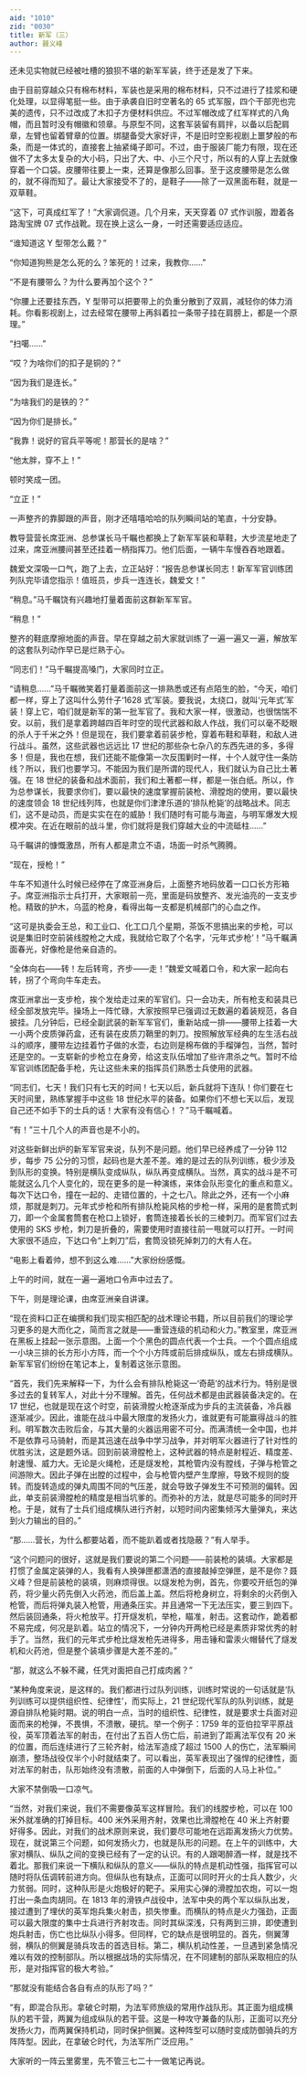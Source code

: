 ```yaml
---
aid: "1010"
zid: "0030"
title: 新军（三）
author: 聂义峰
---
```


还未见实物就已经被吐槽的狼狈不堪的新军军装，终于还是发了下来。

由于目前穿越众只有棉布材料，军装也是采用的棉布材料，只不过进行了挂浆和硬化处理，以显得笔挺一些。由于承袭自旧时空著名的 65 式军服，四个干部兜也完美的遗传，只不过改成了木扣子方便材料供应。不过军帽改成了红军样式的八角帽，而且暂时没有帽徽和领章。与原型不同，这套军装留有肩拌，以备以后配肩章，左臂也留着臂章的位置。绑腿备受大家好评，不是旧时空影视剧上噩梦般的布条，而是一体式的，直接套上抽紧绳子即可。不过，由于服装厂能力有限，现在还做不了太多太复杂的大小码，只出了大、中、小三个尺寸，所以有的人穿上去就像穿着一个口袋。皮腰带往要上一束，还算是像那么回事。至于这皮腰带是怎么做的，就不得而知了。最让大家接受不了的，是鞋子——除了一双黑面布鞋，就是一双草鞋。

“这下，可真成红军了！”大家调侃道。几个月来，天天穿着 07 式作训服，蹬着各路淘宝牌 07 式作战靴。现在换上这么一身，一时还需要适应适应。

“谁知道这 Y 型带怎么戴？”

“你知道狗熊是怎么死的么？笨死的！过来，我教你……”

“不是有腰带么？为什么要再加个这个？”

“你腰上还要挂东西，Y 型带可以把要带上的负重分散到了双肩，减轻你的体力消耗。你看影视剧上，过去经常在腰带上再斜着拉一条带子挂在肩膀上，都是一个原理。”

“扫噶……”

“哎？为啥你们的扣子是铜的？”

“因为我们是连长。”

“为啥我们的是铁的？”

“因为你们是排长。”

“我靠！说好的官兵平等呢！那营长的是啥？”

“他太胖，穿不上！”

顿时笑成一团。

“立正！”

一声整齐的靠脚跟的声音，刚才还嘻嘻哈哈的队列瞬间站的笔直，十分安静。

教导营营长席亚洲、总参谋长马千瞩也都换上了新军军装和草鞋，大步流星地走了过来，席亚洲腰间甚至还挂着一柄指挥刀。他们后面，一辆牛车慢吞吞地跟着。

魏爱文深吸一口气，跑了上去，立正站好：“报告总参谋长同志！新军军官训练团列队完毕请您指示！值班员，步兵一连连长，魏爱文！”

“稍息。”马千瞩饶有兴趣地打量着面前这群新军军官。

“稍息！”

整齐的鞋底摩擦地面的声音。早在穿越之前大家就训练了一遍一遍又一遍，解放军的这套队列动作早已是烂熟于心。

“同志们！”马千瞩提高嗓门，大家同时立正。

“请稍息……”马千瞩微笑着打量着面前这一排熟悉或还有点陌生的脸，“今天，咱们都一样，穿上了这叫什么劳什子‘1628 式’军装。要我说，太绕口，就叫‘元年式’军装！穿上它，咱们就是新军的第一批军官了。我和大家一样，很激动，也很惴惴不安。以前，我们是拿着跨越四百年时空的现代武器和敌人作战，我们可以毫不眨眼的杀人于千米之外！但是现在，我们要拿着前装步枪，穿着布鞋和草鞋，和敌人进行战斗。虽然，这些武器也远远比 17 世纪的那些杂七杂八的东西先进的多，多得多！但是，我也在想，我们还能不能像第一次反围剿时一样，十个人就守住一条防线？所以，我们也要学习。不能因为我们是所谓的现代人，我们就认为自己比土著强。在 18 世纪的装备和战术面前，我们和土著都一样，都是一张白纸。所以，作为总参谋长，我要求你们，要以最快的速度掌握前装枪、滑膛炮的使用，要以最快的速度领会 18 世纪线列阵，也就是你们津津乐道的‘排队枪毙’的战略战术。同志们，这不是动员，而是实实在在的威胁！我们随时有可能与海盗，与明军爆发大规模冲突。在近在眼前的战斗里，你们就将是我们穿越大业的中流砥柱……”

马千瞩讲的慷慨激昂，所有人都是肃立不语，场面一时杀气腾腾。

“现在，授枪！”

牛车不知道什么时候已经停在了席亚洲身后，上面整齐地码放着一口口长方形箱子。席亚洲指示士兵打开，大家眼前一亮，里面是码放整齐、发光油亮的一支支步枪。精致的护木，乌蓝的枪身，看得出每一支都是机械部门的心血之作。

“这可是执委会王总，和工业口、化工口几个星期，茶饭不思搞出来的步枪，可以说是集旧时空前装线膛枪之大成，我就给它取了个名字，‘元年式步枪’！”马千瞩满面春光，好像枪是他亲自造的。

“全体向右——转！左后转弯，齐步——走！”魏爱文喊着口令，和大家一起向右转，拐了个弯向牛车走去。

席亚洲拿出一支步枪，挨个发给走过来的军官们。只一会功夫，所有枪支和装具已经全部发放完毕。操场上一阵忙碌，大家按照早已强调过无数遍的着装规范，各自披挂。几分钟后，已经全副武装的新军军官们，重新站成一排——腰带上挂着一大一小两个皮质弹药盒，还有装在皮质刀鞘里的刺刀。按照解放军经典的左生活右战斗的顺序，腰带左边挂着竹子做的水壶，右边则是棉布做的手榴弹包，当然，暂时还是空的。一支崭新的步枪立在身旁，给这支队伍增加了些许肃杀之气。暂时不给军官训练团配备手枪，先让这些未来的指挥员们熟悉士兵使用的武器。

“同志们，七天！我们只有七天的时间！七天以后，新兵就将下连队！你们要在七天时间里，熟练掌握手中这些 18 世纪水平的装备。如果你们不想七天以后，发现自己还不如手下的士兵的话！大家有没有信心！？”马千瞩喊着。

“有！”三十几个人的声音也是不小的。

对这些新鲜出炉的新军军官来说，队列不是问题。他们早已经养成了一分钟 112 步，每步 75 公分的习惯，起码也是大差不差。难的是过去的队列训练，极少涉及到队形的变换。特别是横队变成纵队，纵队再变成横队。当然，真实的战斗是不可能就这么几个人变化的，现在更多的是一种演练，来体会队形变化的重点和意义。每次下达口令，撞在一起的、走错位置的，十之七八。除此之外，还有一个小麻烦，那就是刺刀。元年式步枪和所有排队枪毙风格的步枪一样，采用的是套筒式刺刀，即一个金属套筒套在枪口上锁好，套筒连接着长长的三棱刺刀。而军官们过去使用的 SKS 步枪，刺刀是折叠的，需要使用时直接往前一甩就可以打开。一时间大家很不适应，下达口令“上刺刀”后，套筒没锁死掉刺刀的大有人在。

“电影上看着帅，想不到这么难……”大家纷纷感慨。

上午的时间，就在一遍一遍地口令声中过去了。

下午，则是理论课，由席亚洲亲自讲课。

“现在资料口正在编撰和我们现实相匹配的战术理论书籍，所以目前我们的理论学习更多的是大而化之，简而言之就是——重营连级的机动和火力。”教室里，席亚洲在黑板上挂起一张示意图。上面一个个黑色的圆点代表一个士兵。一个个圆点组成一小块三排的长方形小方阵，而一个个小方阵或前后排成纵队，或左右排成横队。新军军官们纷纷在笔记本上，复制着这张示意图。

“首先，我们先来解释一下，为什么会有排队枪毙这一‘奇葩’的战术行为。特别是很多过去的复转军人，对此十分不理解。首先，任何战术都是由武器装备决定的。在 17 世纪，也就是现在这个时空，前装滑膛火枪逐渐成为步兵的主流装备，冷兵器逐渐减少。因此，谁能在战斗中最大限度的发扬火力，谁就更有可能赢得战斗的胜利。明军数次击败后金，与其大量的火器运用密不可分。而满清统一全中国，也并不是依靠弓马骑射，而是其迅速在战争中学习战争，并对明军火器进行了针对性的优胜劣汰，这是题外话。回到前装滑膛枪上，这种武器的特点是射程近、精度差、射速慢、威力大。无论是火绳枪，还是燧发枪，其枪管内没有膛线，子弹与枪管之间游隙大。因此子弹在出膛的过程中，会与枪管内壁产生摩擦，导致不规则的旋转。而旋转造成的弹丸周围不同的气压差，就会导致子弹发生不可预测的偏转。因此，单支前装滑膛枪的精度是相当坑爹的。而弥补的方法，就是尽可能多的同时开枪。于是，就有了士兵们组成横队进行齐射，以短时间内密集倾泻大量弹丸，来达到火力输出的目的。”

“那……营长，为什么都要站着，而不能趴着或者找隐蔽？”有人举手。

“这个问题问的很好，这就是我们要说的第二个问题——前装枪的装填。大家都是打惯了金属定装弹的人，我看有人换弹匣都潇洒的直接敲掉空弹匣，是不是你？聂义峰？但是前装枪的装填，则麻烦得很。以燧发枪为例，首先，你要咬开纸包的弹药，将少量火药先倒入火药池，而后盖上盖。然后将枪身树立，将剩余的火药倒入枪管，而后将弹丸装入枪管，用通条压实。并且通常一下无法压实，要三到四下。然后装回通条，将火枪放平。打开燧发机，举枪，瞄准，射击。这套动作，跪着都不易完成，何况是趴着。站立的情况下，一分钟内开两枪已经是素质非常优秀的射手了。当然，我们的元年式步枪比燧发枪先进得多，用击锤和雷汞火帽替代了燧发机和火药池，但是整个装填步骤是大差不差的。”

“那，就这么不躲不藏，任凭对面把自己打成肉酱？”

“某种角度来说，是这样的。我们都进行过队列训练，训练时常说的一句话就是‘队列训练可以提供组织性、纪律性’，而实际上，21 世纪现代军队的队列训练，就是源自排队枪毙时期。说的明白一点，当时的组织性、纪律性，就是要求士兵面对迎面而来的枪弹，不畏惧，不溃散，硬抗。举一个例子：1759 年的亚伯拉罕平原战役，英军顶着法军的射击，在付出了五百人伤亡后，前进到了距离法军仅有 20 米的位置，而后连续进行了三轮齐射，给法军造成了超过 1500 人的伤亡，法军瞬间崩溃，整场战役仅半个小时就结束了。可以看出，英军表现出了强悍的纪律性，面对法军的射击，队形始终没有溃散，前面的人中弹倒下，后面的人马上补位。”

大家不禁倒吸一口凉气。

“当然，对我们来说，我们不需要像英军这样冒险。我们的线膛步枪，可以在 100 米外就准确的打掉目标。400 米外采用齐射，效果也比滑膛枪在 40 米上齐射要好得多。因此，对我们的战术原则来说，我们要尽可能地在远距离发扬火力优势。现在，就说第三个问题，如何发扬火力，也就是队形的问题。在上午的训练中，大家对横队、纵队之间的变换已经有了一定的认识。有的人跟喝醉酒一样，就是找不着北。那我们来说一下横队和纵队的意义——纵队的特点是机动性强，指挥官可以随时将队伍调转前进方向。但纵队也有缺点，正面可以同时开火的士兵人数少，火力贫弱。同时，这种队形是火炮极好的靶子。采用实心弹的滑膛加农炮，可以一炮打出一条血肉胡同。在 1813 年的滑铁卢战役中，法军中央的两个军以纵队出发，接过遭到了埋伏的英军炮兵集火射击，损失惨重。而横队的特点是火力强劲，正面可以最大限度的集中士兵进行齐射攻击。同时其纵深浅，只有两到三排，即使遭到炮兵射击，伤亡也比纵队小得多。但同样，它的缺点是很明显的。首先，侧翼薄弱，横队的侧翼是骑兵攻击的首选目标。第二，横队机动性差，一旦遇到紧急情况难以有效的控制部队。所以根据战场的实际情况，在不同建制的部队采取相应的队形，是对指挥官的极大考验。”

“那就没有能结合各自有点的队形了吗？”

“有，即混合队形。拿破仑时期，为法军师旅级的常用作战队形。其正面为组成横队的若干营，两翼为组成纵队的若干营。这是一种攻守兼备的队形，正面可以充分发扬火力，而两翼保持机动，同时保护侧翼。这种阵型可以随时变成防御骑兵的方阵阵型。因此，在拿破仑时代，为法军所广泛应用。”

大家听的一阵云里雾里，先不管三七二十一做笔记再说。
